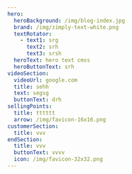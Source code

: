 ```yaml
---
hero:
  heroBackground: /img/blog-index.jpg
  brand: /img/zimply-text-white.png
  textRotator:
    - text1: srg
      text2: srh
      text3: srsh
  heroText: hero text cmss
  heroButtonText: srh
videoSection:
  videoUrl: google.com
  title: sehh
  text: segsg
  buttonText: drh
sellingPoints:
  title: tttttt
  arrow: /img/favicon-16x16.png
customerSection:
  title: vvv
endSection:
  title: vvv
  buttonText: vvvv
  icon: /img/favicon-32x32.png
---
```

